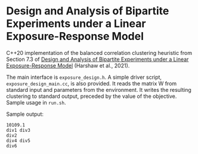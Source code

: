 # Design and Analysis of Bipartite Experiments under a Linear Exposure-Response Model

C++20 implementation of the balanced correlation clustering heuristic from
Section 7.3 of [Design and Analysis of Bipartite Experiments under a Linear
Exposure-Response Model](https://arxiv.org/abs/2103.06392) (Harshaw et al.,
2021).

The main interface is `exposure_design.h`. A simple driver script,
`exposure_design_main.cc`, is also provided. It reads the matrix W from standard
input and parameters from the environment. It writes the resulting clustering to
standard output, preceded by the value of the objective. Sample usage in
`run.sh`.

Sample output:

```
10109.1
div1 div3
div2
div4 div5
div6
```
